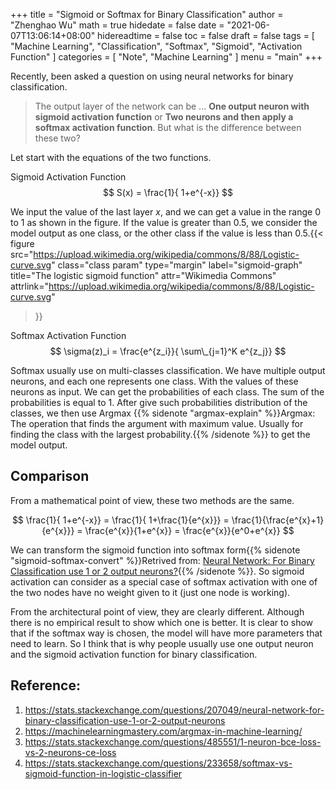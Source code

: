 +++
title = "Sigmoid or Softmax for Binary Classification"
author = "Zhenghao Wu"
math = true
hidedate = false
date = "2021-06-07T13:06:14+08:00"
hidereadtime = false
toc = false
draft = false
tags = [
    "Machine Learning",
    "Classification",
    "Softmax",
    "Sigmoid",
    "Activation Function"
]
categories = [
    "Note",
    "Machine Learning"
]
menu = "main"
+++

Recently, been asked a question on using neural networks for binary classification.

> The output layer of the network can be ... **One output neuron with sigmoid activation function** or **Two neurons and then apply a softmax activation function**. But what is the difference between these two?

Let start with the equations of the two functions.

Sigmoid Activation Function
$$
S(x) = \frac{1}{ 1+e^{-x}}
$$

We input the value of the last layer $x$, and we can get a value in the range 0 to 1 as shown in the figure. If the value is greater than 0.5, we consider the model output as one class, or the other class if the value is less than 0.5.{{< figure
  src="https://upload.wikimedia.org/wikipedia/commons/8/88/Logistic-curve.svg"
  class="class param"
  type="margin"
  label="sigmoid-graph"
  title="The logistic sigmoid function"
  attr="Wikimedia Commons"
  attrlink="https://upload.wikimedia.org/wikipedia/commons/8/88/Logistic-curve.svg"
 >}}

Softmax Activation Function
$$
\sigma(z)_i = \frac{e^{z_i}}{ \sum\_{j=1}^K e^{z_j}}
$$

Softmax usually use on multi-classes classification. We have multiple output neurons, and each one represents one class. With the values of these neurons as input. We can get the probabilities of each class. The sum of the probabilities is equal to 1. After give such probabilities distribution of the classes, we then use Argmax {{% sidenote "argmax-explain" %}}Argmax: The operation that finds the argument with maximum value. Usually for finding the class with the largest probability.{{% /sidenote %}} to get the model output.

## Comparison

From a mathematical point of view, these two methods are the same.

$$
\frac{1}{ 1+e^{-x}} = \frac{1}{ 1+\frac{1}{e^{x}}}  = \frac{1}{\frac{e^{x}+1}{e^{x}}} = \frac{e^{x}}{1+e^{x}} = \frac{e^{x}}{e^0+e^{x}}
$$

We can transform the sigmoid function into softmax form{{% sidenote "sigmoid-softmax-convert" %}}Retrived from: [Neural Network: For Binary Classification use 1 or 2 output neurons?](https://stats.stackexchange.com/a/207067/302706){{% /sidenote %}}. So sigmoid activation can consider as a special case of softmax activation with one of the two nodes have no weight given to it (just one node is working).

From the architectural point of view, they are clearly different. Although there is no empirical result to show which one is better. It is clear to show that if the softmax way is chosen, the model will have more parameters that need to learn. So I think that is why people usually use one output neuron and the sigmoid activation function for binary classification.

## Reference:
1. https://stats.stackexchange.com/questions/207049/neural-network-for-binary-classification-use-1-or-2-output-neurons
2. https://machinelearningmastery.com/argmax-in-machine-learning/
3. https://stats.stackexchange.com/questions/485551/1-neuron-bce-loss-vs-2-neurons-ce-loss
4. https://stats.stackexchange.com/questions/233658/softmax-vs-sigmoid-function-in-logistic-classifier
